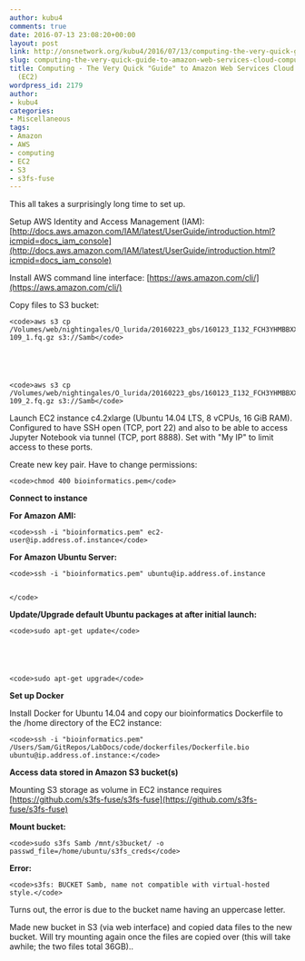 ```yaml
---
author: kubu4
comments: true
date: 2016-07-13 23:08:20+00:00
layout: post
link: http://onsnetwork.org/kubu4/2016/07/13/computing-the-very-quick-guide-to-amazon-web-services-cloud-computing-instances-ec2/
slug: computing-the-very-quick-guide-to-amazon-web-services-cloud-computing-instances-ec2
title: Computing - The Very Quick "Guide" to Amazon Web Services Cloud Computing Instances
  (EC2)
wordpress_id: 2179
author:
- kubu4
categories:
- Miscellaneous
tags:
- Amazon
- AWS
- computing
- EC2
- S3
- s3fs-fuse
---
```


This all takes a surprisingly long time to set up.

Setup AWS Identity and Access Management (IAM): [http://docs.aws.amazon.com/IAM/latest/UserGuide/introduction.html?icmpid=docs_iam_console](http://docs.aws.amazon.com/IAM/latest/UserGuide/introduction.html?icmpid=docs_iam_console)

Install AWS command line interface: [https://aws.amazon.com/cli/](https://aws.amazon.com/cli/)

Copy files to S3 bucket:


    
    <code>aws s3 cp /Volumes/web/nightingales/O_lurida/20160223_gbs/160123_I132_FCH3YHMBBXX_L4_OYSzenG1AAD96FAAPEI-109_1.fq.gz s3://Samb</code>




    
    <code>aws s3 cp /Volumes/web/nightingales/O_lurida/20160223_gbs/160123_I132_FCH3YHMBBXX_L4_OYSzenG1AAD96FAAPEI-109_2.fq.gz s3://Samb</code>



Launch EC2 instance c4.2xlarge (Ubuntu 14.04 LTS, 8 vCPUs, 16 GiB RAM). Configured to have SSH open (TCP, port 22) and also to be able to access Jupyter Notebook via tunnel (TCP, port 8888). Set with "My IP" to limit access to these ports.

Create new key pair. Have to change permissions:


    
    <code>chmod 400 bioinformatics.pem</code>





**Connect to instance**

**For Amazon AMI:**


    
    <code>ssh -i "bioinformatics.pem" ec2-user@ip.address.of.instance</code>





**For Amazon Ubuntu Server:**


    
    <code>ssh -i "bioinformatics.pem" ubuntu@ip.address.of.instance
    
    
    </code>



**Update/Upgrade default Ubuntu packages at after initial launch:**


    
    <code>sudo apt-get update</code>




    
    <code>sudo apt-get upgrade</code>





**Set up Docker**

Install Docker for Ubuntu 14.04 and copy our bioinformatics Dockerfile to the /home directory of the EC2 instance:


    
    <code>ssh -i "bioinformatics.pem" /Users/Sam/GitRepos/LabDocs/code/dockerfiles/Dockerfile.bio ubuntu@ip.address.of.instance:</code>



**Access data stored in Amazon S3 bucket(s)**

Mounting S3 storage as volume in EC2 instance requires [https://github.com/s3fs-fuse/s3fs-fuse](https://github.com/s3fs-fuse/s3fs-fuse)



**Mount bucket:**


    
    <code>sudo s3fs Samb /mnt/s3bucket/ -o passwd_file=/home/ubuntu/s3fs_creds</code>





**Error:**


    
    <code>s3fs: BUCKET Samb, name not compatible with virtual-hosted style.</code>





Turns out, the error is due to the bucket name having an uppercase letter.

Made new bucket in S3 (via web interface) and copied data files to the new bucket. Will try mounting again once the files are copied over (this will take awhile; the two files total 36GB)..
